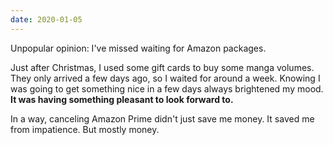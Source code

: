 ```yaml
---
date: 2020-01-05
---
```


Unpopular opinion: I've missed waiting for Amazon packages.

Just after Christmas, I used some gift cards to buy some manga volumes. They only arrived a few days ago, so I waited for around a week. Knowing I was going to get something nice in a few days always brightened my mood. **It was having something pleasant to look forward to.**

In a way, canceling Amazon Prime didn't just save me money. It saved me from impatience. But mostly money.
